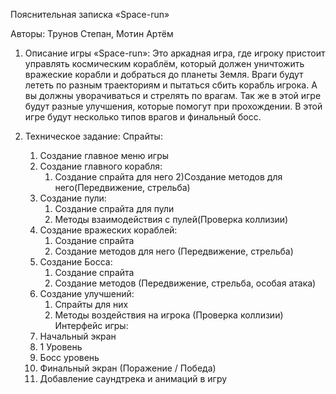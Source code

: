Пояснительная записка
«Space-run»

Авторы: Трунов Степан, Мотин Артём

1. Описание игры «Space-run»:
Это аркадная игра, где игроку пристоит управлять космическим кораблём, который должен уничтожить вражеские корабли и добраться до планеты Земля. Враги будут лететь по разным траекториям и пытаться сбить корабль игрока. А вы должны уворачиваться и стрелять по врагам. Так же в этой игре будут разные улучшения, которые помогут при прохождении. В этой игре будут несколько типов врагов и финальный босс.

2. Техническое задание:
Спрайты:
	1. Создание главное меню игры
	2. Создание главного корабля:
		1) Создание спрайта для него
		2)Создание методов для него(Передвижение, стрельба)
	3. Создание пули:
		1) Создание спрайта для пули
		2) Методы взаимодействия с пулей(Проверка коллизии)
	4. Создание вражеских кораблей:
		1) Создание спрайта
		2) Создание методов для него (Передвижение, стрельба)
	5. Создание Босса:
		1) Создание спрайта
		2) Создание методов (Передвижение, стрельба, особая атака)
	6. Создание улучшений:
		1) Спрайты для них
		2) Методы воздействия на игрока (Проверка коллизии)
Интерфейс игры:
	1. Начальный экран
	2. 1 Уровень
	3. Босс уровень
	4. Финальный экран (Поражение / Победа)
	5. Добавление саундтрека и анимаций в игру


